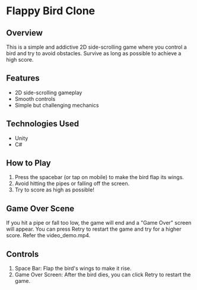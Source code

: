 # Flappy Bird Clone

## Overview
This is a simple and addictive 2D side-scrolling game where you control a bird and try to avoid obstacles. Survive as long as possible to achieve a high score.

## Features
- 2D side-scrolling gameplay
- Smooth controls
- Simple but challenging mechanics

## Technologies Used
- Unity
- C#

## How to Play
1. Press the spacebar (or tap on mobile) to make the bird flap its wings.
2. Avoid hitting the pipes or falling off the screen.
3. Try to score as high as possible!

## Game Over Scene
If you hit a pipe or fall too low, the game will end and a "Game Over" screen will appear. You can press Retry to restart the game and try for a higher score.
Refer the video_demo.mp4.

## Controls
1. Space Bar: Flap the bird's wings to make it rise.
2. Game Over Screen: After the bird dies, you can click Retry to restart the game.

